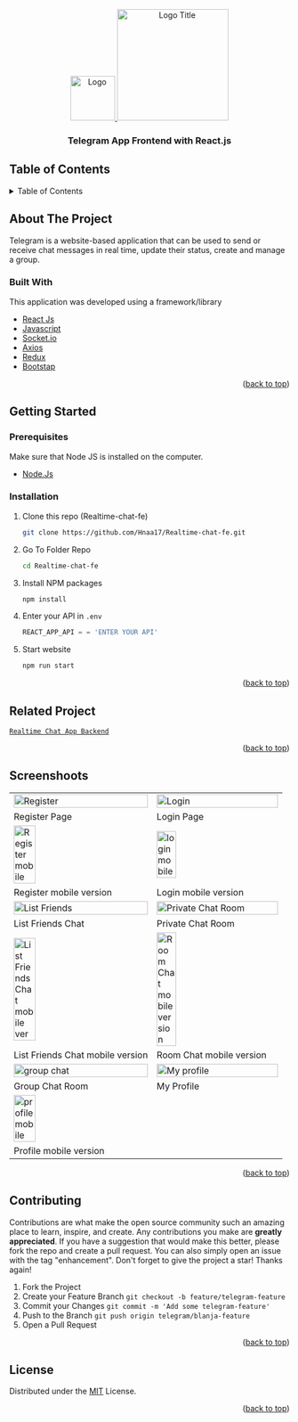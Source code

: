 <div id="top"></div>

<!-- HEADER -->
<div align="center">
  <a href="https://github.com/Hnaa17/Realtime-chat-fe">
    <img src="https://user-images.githubusercontent.com/110190301/205793370-c13f73fe-92fc-458a-a9c9-4ae594bb8706.png" alt="Logo" width="80px">
    <img src="https://user-images.githubusercontent.com/110190301/205792200-46071cb9-5ea6-46f4-9f0b-81193199ee67.png" alt="Logo Title" width="200px">
  </a>
  
  <h3 align="center">Telegram App Frontend with React.js</h3>
</div>

<!-- TABLE OF CONTENTS -->

## Table of Contents
<details>
  <summary>Table of Contents</summary>
  <ol>
    <li>
       <a href="#about-the-project">About The Project</a>
      <ul>
        <li><a href="#built-with">Built With</a></li>
      </ul>
    </li>
    <li>
       <a href="#getting-started">Getting Started</a>
      <ul>
        <li><a href="#prerequisites">Prerequisites</a></li>
        <li><a href="#installation">Installation</a></li>
      </ul>
    </li>
    <li><a href="#related-project">Related Project</a></li>
    <li><a href="#screenshoots">Screenshot</a></li>
    <li><a href="#contributing">Contributing</a></li>
    <li><a href="#license">License</a></li>
  </ol>
</details>

<!-- ABOUT THE PROJECT -->
## About The Project
Telegram is a website-based application that can be used to send or receive chat messages in real time, update their status, create and manage a group.

### Built With
This application was developed using a framework/library
- [React Js](https://reactjs.org/)
- [Javascript](https://www.javascript.com/)
- [Socket.io](https://socket.io/)
- [Axios](https://axios-http.com/)
- [Redux](https://redux.js.org/)
- [Bootstap](https://getbootstrap.com)
<p align="right">(<a href="#top">back to top</a>)</p>

<!-- GETTING STARTED -->

## Getting Started

### Prerequisites

 Make sure that Node JS is installed on the computer.
* [Node.Js](https://nodejs.org/en/download/)


### Installation
1. Clone this repo (Realtime-chat-fe)
   ```sh
   git clone https://github.com/Hnaa17/Realtime-chat-fe.git
   ```
2. Go To Folder Repo
    ```sh
    cd Realtime-chat-fe
    ```
3. Install NPM packages
   ```sh
   npm install
   ```
4. Enter your API in `.env`
   ```js
   REACT_APP_API = = 'ENTER YOUR API'
   ```
6. Start website
    ```sh
    npm run start
    ```
<p align="right">(<a href="#top">back to top</a>)</p>

<!-- Related Project -->
## Related Project
[`Realtime Chat App Backend`](https://github.com/Hnaa17/Realtime-chat-be)
<p align="right">(<a href="#top">back to top</a>)</p>

<!-- Screenshoots -->
## Screenshoots
<p align="center" display=flex>
<table>
  <tr>
    <td><image src="https://user-images.githubusercontent.com/110190301/205792084-80a1b900-6dad-493d-a5dd-b4b8a459da56.png" alt="Register" width=100%></td>
    <td><image src="https://user-images.githubusercontent.com/110190301/205792103-817c683f-91e2-4b81-ab76-9d82ba56a887.png" alt="Login" width=100%/></td>
  </tr>
   <tr>
    <td>Register Page</td>
    <td>Login Page</td>
  </tr>
  
  <tr>
    <td><image src="https://user-images.githubusercontent.com/110190301/205792128-596f8ade-c14f-49b7-b69e-291c7d67bb25.png" alt="Register mobile" width=40% ></td>
    <td><image src="https://user-images.githubusercontent.com/110190301/205792144-e73cd701-3ee6-4bd8-951e-198836bd622a.png" alt="login mobile" width=40%/></td>
  </tr>
  <tr>
    <td>Register mobile version</td>
    <td>Login mobile version</td>
  </tr>
  <tr>
    <td><image src="https://user-images.githubusercontent.com/110190301/205792295-595b6e4d-8895-4508-88f4-cb4fa0a54821.png" alt="List Friends" width=100%/></td>
    <td><image src="https://user-images.githubusercontent.com/110190301/205792350-f8a762a2-e27b-4084-b223-98a04de49685.png" alt="Private Chat Room" width=100%></td>
  </tr>
  <tr>
     <td>List Friends Chat</td>
     <td>Private Chat Room</td>
  </tr>
  
  <tr>
    <td><image src="https://user-images.githubusercontent.com/110190301/205793395-97f6c7d6-7e44-4c0a-8751-281cc06a3765.png" alt="List Friends Chat mobile ver" width=40%></td>
    <td><image src="https://user-images.githubusercontent.com/110190301/205792373-5ec0231e-af7c-49d0-aaff-e1d008fec2ac.png" alt="Room Chat mobile version" width=40%></td>
  </tr>
  <tr>
    <td>List Friends Chat mobile version</td>
    <td>Room Chat mobile version</td>
  </tr>
  
  <tr>
    <td><image src="https://user-images.githubusercontent.com/110190301/205792412-648bfbd7-2148-45b9-a884-f10ec49e76b5.png" alt="group chat" width=100%></td>
    <td><image src="https://user-images.githubusercontent.com/110190301/205792510-f16a509a-e04c-4c42-8a8b-039c6cdfd87f.png" alt="My profile" width=100%></td>
  </tr>
  <tr>
    <td>Group Chat Room</td>
    <td>My Profile</td>
  </tr>
  
  <tr>
    <td><image src="https://user-images.githubusercontent.com/110190301/205792548-6077c22c-b108-4a86-bc4a-4c63bb18e64d.png" alt="profile mobile" width=40%/></td>
  </tr>
  <tr>
    <td>Profile mobile version</td>
  </tr>
</table>

<p align="right">(<a href="#top">back to top</a>)</p>

<!-- CONTRIBUTING -->

## Contributing
Contributions are what make the open source community such an amazing place to learn, inspire, and create. Any contributions you make are **greatly appreciated**.
If you have a suggestion that would make this better, please fork the repo and create a pull request. You can also simply open an issue with the tag "enhancement".
Don't forget to give the project a star! Thanks again!
1. Fork the Project
2. Create your Feature Branch `git checkout -b feature/telegram-feature`
3. Commit your Changes `git commit -m 'Add some telegram-feature'`
4. Push to the Branch `git push origin telegram/blanja-feature`
5. Open a Pull Request
<p align="right">(<a href="#top">back to top</a>)</p>

## License
Distributed under the [MIT](/LICENSE) License.
<p align="right">(<a href="#top">back to top</a>)</p>